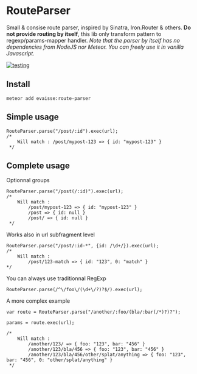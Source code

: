 # RouteParser

Small & consise route parser, inspired by Sinatra, Iron.Router & others. **Do not provide routing by itself**, this lib only transform pattern to regexp/params-mapper handler. *Note that the parser by itself has no dependencies from NodeJS nor Meteor. You can freely use it in vanilla Javascript.*


[![testing](https://travis-ci.org/evaisse/meteor-route-parser.svg?branch=master)](https://travis-ci.org/evaisse/meteor-route-parser)


## Install



    meteor add evaisse:route-parser


## Simple usage


    RouteParser.parse("/post/:id").exec(url);
    /*
        Will match : /post/mypost-123 => { id: "mypost-123" }
     */


## Complete usage

Optionnal groups

    RouteParser.parse("/post(/:id)").exec(url);
    /*
        Will match :
            /post/mypost-123 => { id: "mypost-123" }
            /post => { id: null }
            /post/ => { id: null }
     */

Works also in url subfragment level

    RouteParser.parse("/post/:id-*", {id: /\d+/}).exec(url);
    /*
        Will match :
            /post/123-match => { id: "123", 0: "match" }
    */

You can always use traditionnal RegExp

    RouteParser.parse(/^\/foo\/(\d+\/?)?$/).exec(url);

A more complex example

    var route = RouteParser.parse("/another/:foo/(bla/:bar(/*)?)?");

    params = route.exec(url);

    /*
        Will match :
            /another/123/ => { foo: "123", bar: "456" }
            /another/123/bla/456 => { foo: "123", bar: "456" }
            /another/123/bla/456/other/splat/anything => { foo: "123", bar: "456", 0: "other/splat/anything" }
     */
